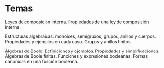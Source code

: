 # Temas 
Leyes de composición interna. Propiedades de una ley de composición interna. 

Estructuras algebraicas: monoides, semigrupos, grupos, anillos y cuerpos. Propiedades y ejemplos en cada caso. Grupos y anillos finitos. 

Álgebras de Boole. Definiciones y ejemplos. Propiedades y simplificaciones. Álgebras de Boole finitas. Funciones y expresiones booleanas. Formas canónicas en una función booleana.
